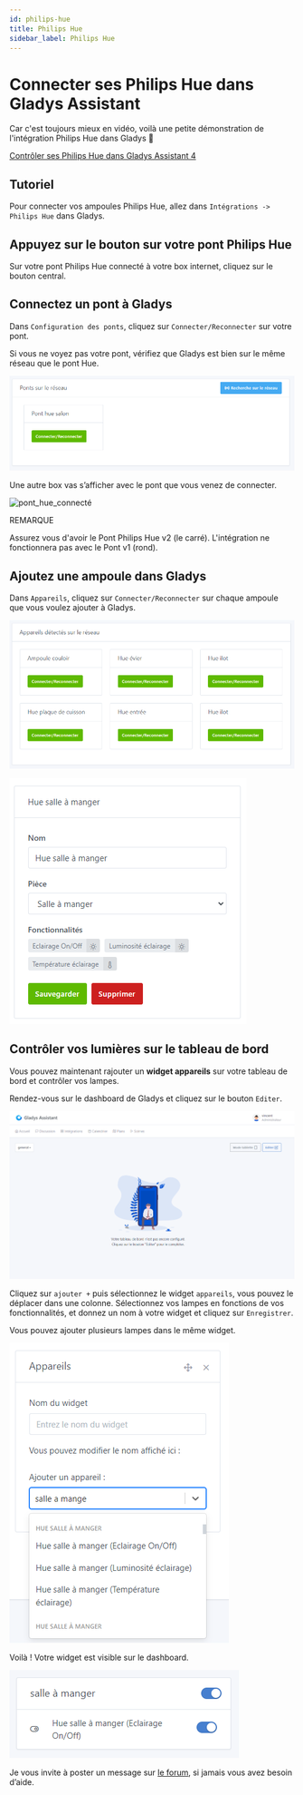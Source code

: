 ```yaml
---
id: philips-hue
title: Philips Hue
sidebar_label: Philips Hue
---
```


# Connecter ses Philips Hue dans Gladys Assistant

Car c'est toujours mieux en vidéo, voilà une petite démonstration de l'intégration Philips Hue dans Gladys 🙂

[Contrôler ses Philips Hue dans Gladys Assistant 4](https://youtu.be/PjLx7TYZdRM)

## Tutoriel

Pour connecter vos ampoules Philips Hue, allez dans `Intégrations -> Philips Hue` dans Gladys.

## Appuyez sur le bouton sur votre pont Philips Hue

Sur votre pont Philips Hue connecté à votre box internet, cliquez sur le bouton central.

## Connectez un pont à Gladys

Dans `Configuration des ponts`, cliquez sur `Connecter/Reconnecter` sur votre pont.

Si vous ne voyez pas votre pont, vérifiez que Gladys est bien sur le même réseau que le pont Hue.

![configuration_pont_hue](../../../../../static/img/docs/fr/configuration/philips-hue/configuration_du_pont_Hue.png)

Une autre box vas s’afficher avec le pont que vous venez de connecter.

![pont_hue_connecté](../../../../../static/img/docs/fr/configuration/philips-hue/pont_Hue_connect%C3%A9.png)

REMARQUE

Assurez vous d'avoir le Pont Philips Hue v2 (le carré). L'intégration ne fonctionnera pas avec le Pont v1 (rond).

## Ajoutez une ampoule dans Gladys

Dans `Appareils`, cliquez sur `Connecter/Reconnecter` sur chaque ampoule que vous voulez ajouter à Gladys.

![appareils_hue](../../../../../static/img/docs/fr/configuration/philips-hue/appareils_hue.png)

![appareils_Hue](../../../../../static/img/docs/fr/configuration/philips-hue/appareils_Hue_2.png)

## Contrôler vos lumières sur le tableau de bord

Vous pouvez maintenant rajouter un **widget appareils** sur votre tableau de bord et contrôler vos lampes.

Rendez-vous sur le dashboard de Gladys et cliquez sur le bouton `Editer`.

![editer dashboard](../../../../../static/img/docs/fr/configuration/philips-hue/editer_dashboard.png)

Cliquez sur `ajouter +` puis sélectionnez le widget `appareils`, vous pouvez le déplacer dans une colonne. Sélectionnez vos lampes en fonctions de vos fonctionnalités, et donnez un nom à votre widget et cliquez sur `Enregistrer`.

Vous pouvez ajouter plusieurs lampes dans le même widget.

![widget_appareils](../../../../../static/img/docs/fr/configuration/philips-hue/widget_appareils.png)

Voilà ! Votre widget est visible sur le dashboard.

![widget_dashboard](../../../../../static/img/docs/fr/configuration/philips-hue/widget_dashboard.png)

Je vous invite à poster un message sur [le forum](https://community.gladysassistant.com/), si jamais vous avez besoin d’aide.